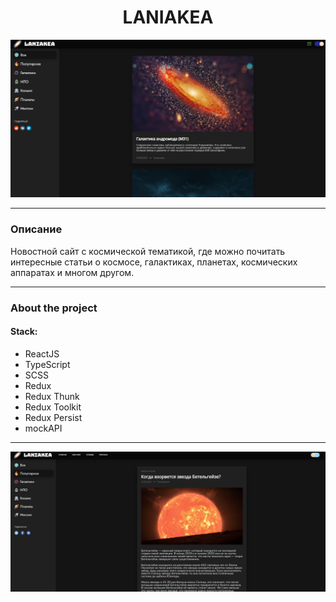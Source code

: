 # <center>LANIAKEA</center>

<p align="center"> <img  src="src/assets/img/pic.png"></p>

---

### Описание

Новостной сайт с космической тематикой, где можно почитать интересные статьи о космосе, галактиках, планетах, космических аппаратах и многом другом.

---

### About the project

#### Stack:
- ReactJS
- TypeScript
- SCSS
- Redux
- Redux Thunk
- Redux Toolkit
- Redux Persist
- mockAPI

---

<p align="center"> <img  src="src/assets/img/Laniakea2.png"></p>

